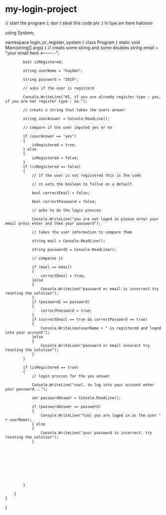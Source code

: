 # my-login-project
// start the program
(; don t steal this code pls :)
hi
bye 
am
here
haloooo




using System;

namespace login_or_register_system
{
    class Program
    {
        static void Main(string[] args)
        {
            // creats some string and some doubles
            string email = "your email here <-----";

            bool isRegistered;

            string userName = "hayden";

            string password = "2019";

            // asks if the user is registerd

            Console.WriteLine("HI, if you are already register type : yes, if you are not register type : no.");

            // creats a string that takes the users answer

            string userAnswer = Console.ReadLine();

            // compare if the user imputed yes or no

            if (userAnswer == "yes")
            {
                isRegistered = true;
            } else
            {
                isRegistered = false;
            }
            if (isRegistered == false)
            {
                // if the user is not registered this is the code

                // it sets the boolean to fallse on a default

                bool correctEmail = false;

                bool correctPassword = false;

                // asks to do the login procces

                Console.WriteLine("you are not loged in please enter your email press enter and then your password");

                // takes the user imformation to compare them

                string mail = Console.ReadLine();

                string password2 = Console.ReadLine();

                // compares it

                if (mail == email)
                {
                    correctEmail = true;
                }else
                {
                    Console.WriteLine("password or email is incorrect try reseting the solution");
                }
                if (password2 == password)
                {
                    correctPassword = true;
                }
                if (correctEmail == true && correctPassword == true)
                {
                    Console.WriteLine(userName + " is registered and loged into your account");
                }else  
                {
                    Console.WriteLine("password or email incorect try reseting the solution");
                }
            }

            if (isRegistered == true)
            {
                // login procces for the yes answer

                Console.WriteLine("cool, to log into your account enter your password...");

                var passwordAnswer = Console.ReadLine();

                if (passwordAnswer == password)
                {
                    Console.WriteLine("Cool you are loged in as the user " + userName);
                } else
                {
                    Console.WriteLine("your password is incorrect, try reseting the solution");
                }
                

                
                
                
                
                
                
                
            }

        }
    }
}
